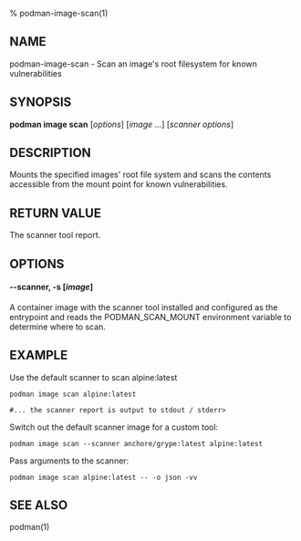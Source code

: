 % podman-image-scan(1)

## NAME
podman\-image\-scan - Scan an image's root filesystem for known vulnerabilities

## SYNOPSIS
**podman image scan** [*options*] [*image* ...] [*scanner options*]

## DESCRIPTION
Mounts the specified images' root file system and scans the contents accessible from
the mount point for known vulnerabilities.

## RETURN VALUE
The scanner tool report.

## OPTIONS

#### **--scanner**, **-s** [*image*]

A container image with the scanner tool installed and configured as the entrypoint and 
reads the PODMAN_SCAN_MOUNT environment variable to determine where to scan.

## EXAMPLE

Use the default scanner to scan alpine:latest
```
podman image scan alpine:latest

#... the scanner report is output to stdout / stderr>
```

Switch out the default scanner image for a custom tool:
```
podman image scan --scanner anchore/grype:latest alpine:latest
```

Pass arguments to the scanner:
```
podman image scan alpine:latest -- -o json -vv
```

## SEE ALSO
podman(1)
